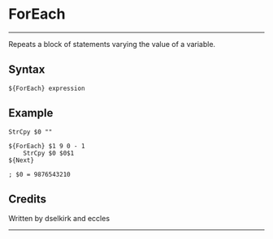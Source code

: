 # ForEach

---

Repeats a block of statements varying the value of a variable.

## Syntax

	${ForEach} expression

## Example

	StrCpy $0 ""

	${ForEach} $1 9 0 - 1
		StrCpy $0 $0$1
	${Next}

	; $0 = 9876543210

## Credits

Written by dselkirk and eccles

---

